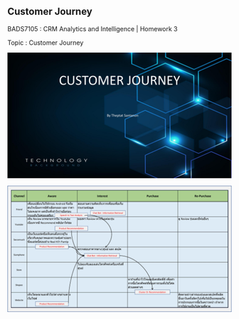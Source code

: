 ## **Customer Journey**

BADS7105 : CRM Analytics and Intelligence | Homework 3

Topic : Customer Journey


<p align="center">
 <img  src="./BADS7105_HOME_WORK_04_Customer Journey-page-001.jpg">
</p>

<p align="center">
 <img  src="./BADS7105_HOME_WORK_04_Customer Journey-page-002.jpg">
</p>
